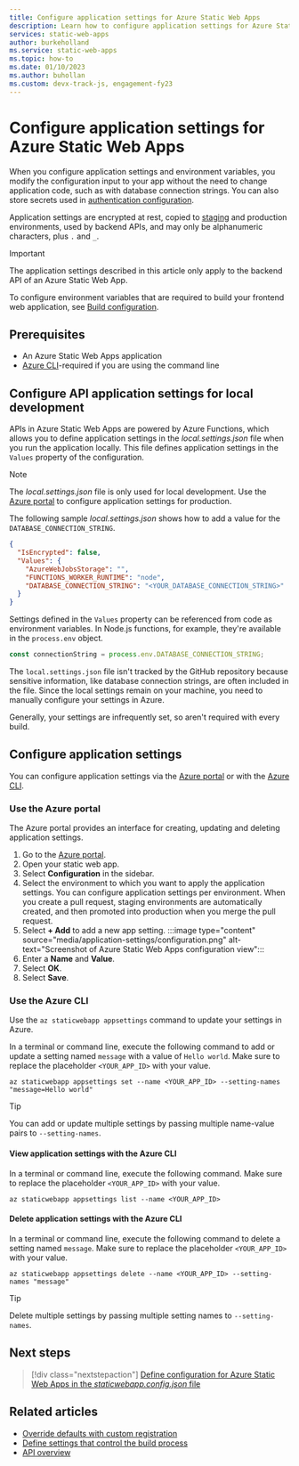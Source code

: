 ```yaml
---
title: Configure application settings for Azure Static Web Apps
description: Learn how to configure application settings for Azure Static Web Apps.
services: static-web-apps
author: burkeholland
ms.service: static-web-apps
ms.topic: how-to
ms.date: 01/10/2023
ms.author: buhollan
ms.custom: devx-track-js, engagement-fy23
---
```


# Configure application settings for Azure Static Web Apps

When you configure application settings and environment variables, you modify the configuration input to your app without the need to change application code, such as with database connection strings. You can also store secrets used in [authentication configuration](key-vault-secrets.md).

Application settings are encrypted at rest, copied to [staging](review-publish-pull-requests.md) and production environments, used by backend APIs, and may only be alphanumeric characters, plus `.`  and `_`.

> [!IMPORTANT]
> The application settings described in this article only apply to the backend API of an Azure Static Web App.
>
> To configure environment variables that are required to build your frontend web application, see [Build configuration](build-configuration.md#environment-variables).

## Prerequisites

- An Azure Static Web Apps application
- [Azure CLI](/cli/azure/install-azure-cli)-required if you are using the command line

## Configure API application settings for local development

APIs in Azure Static Web Apps are powered by Azure Functions, which allows you to define application settings in the _local.settings.json_ file when you run the application locally. This file defines application settings in the `Values` property of the configuration.

> [!NOTE]
> The _local.settings.json_ file is only used for local development. Use the [Azure portal](#configure-application-settings) to configure application settings for production.

The following sample _local.settings.json_ shows how to add a value for the `DATABASE_CONNECTION_STRING`.

```json
{
  "IsEncrypted": false,
  "Values": {
    "AzureWebJobsStorage": "",
    "FUNCTIONS_WORKER_RUNTIME": "node",
    "DATABASE_CONNECTION_STRING": "<YOUR_DATABASE_CONNECTION_STRING>"
  }
}
```

Settings defined in the `Values` property can be referenced from code as environment variables. In Node.js functions, for example, they're available in the `process.env` object.

```js
const connectionString = process.env.DATABASE_CONNECTION_STRING;
```

The `local.settings.json` file isn't tracked by the GitHub repository because sensitive information, like database connection strings, are often included in the file. Since the local settings remain on your machine, you need to manually configure your settings in Azure.

Generally, your settings are infrequently set, so aren't required with every build.

## Configure application settings

You can configure application settings via the [Azure portal](https://portal.azure.com) or with the [Azure CLI](#use-the-azure-cli).

### Use the Azure portal

The Azure portal provides an interface for creating, updating and deleting application settings.

1. Go to the [Azure portal](https://portal.azure.com).
1. Open your static web app.
1. Select **Configuration** in the sidebar.
1. Select the environment to which you want to apply the application settings. You can configure application settings per environment. When you create a pull request, staging environments are automatically created, and then promoted into production when you merge the pull request. 
1. Select **+ Add** to add a new app setting.
   :::image type="content" source="media/application-settings/configuration.png" alt-text="Screenshot of Azure Static Web Apps configuration view":::
1. Enter a **Name** and **Value**.
1. Select **OK**.
1. Select **Save**.

### Use the Azure CLI

Use the `az staticwebapp appsettings` command to update your settings in Azure.

In a terminal or command line, execute the following command to add or update a setting named `message` with a value of `Hello world`. Make sure to replace the placeholder `<YOUR_APP_ID>` with your value.

   ```azurecli
   az staticwebapp appsettings set --name <YOUR_APP_ID> --setting-names "message=Hello world"
   ```

  > [!TIP]
  > You can add or update multiple settings by passing multiple name-value pairs to `--setting-names`.

#### View application settings with the Azure CLI

In a terminal or command line, execute the following command. Make sure to replace the placeholder `<YOUR_APP_ID>` with your value.

   ```azurecli
   az staticwebapp appsettings list --name <YOUR_APP_ID>
   ```

#### Delete application settings with the Azure CLI

In a terminal or command line, execute the following command to delete a setting named `message`. Make sure to replace the placeholder `<YOUR_APP_ID>` with your value.

   ```azurecli
   az staticwebapp appsettings delete --name <YOUR_APP_ID> --setting-names "message"
   ```

  > [!TIP]
  > Delete multiple settings by passing multiple setting names to `--setting-names`.

## Next steps

> [!div class="nextstepaction"]
> [Define configuration for Azure Static Web Apps in the _staticwebapp.config.json_ file](configuration.md)

## Related articles

- [Override defaults with custom registration](authentication-custom.md)
- [Define settings that control the build process](./build-configuration.md)
- [API overview](apis-overview.md)
